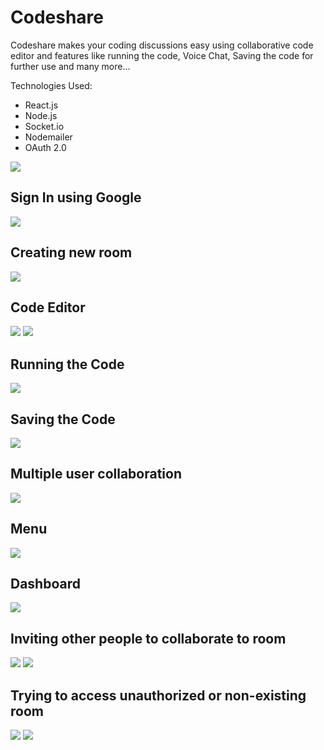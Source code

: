 # Codeshare

Codeshare  makes your coding discussions easy using collaborative code editor and features like running the code, Voice Chat, Saving the code for further use and many more...

Technologies Used:

- React.js
- Node.js
- Socket.io
- Nodemailer
- OAuth 2.0


<img src="./readme-images/1.png">

## Sign In using Google

<img src="./readme-images/2.png">

## Creating new room

<img src="./readme-images/4.png">

## Code Editor

<img src="./readme-images/5.png">
<img src="./readme-images/6.png">

## Running the Code

<img src="./readme-images/7.png">

## Saving the Code

<img src="./readme-images/8.png">

## Multiple user collaboration

<img src="./readme-images/9.png">

## Menu

<img src="./readme-images/10.png">

## Dashboard

<img src="./readme-images/11.png">

## Inviting other people to collaborate to room

<img src="./readme-images/12.png">
<img src="./readme-images/15.png">

## Trying to access unauthorized or non-existing room

<img src="./readme-images/13.png">
<img src="./readme-images/14.png">

